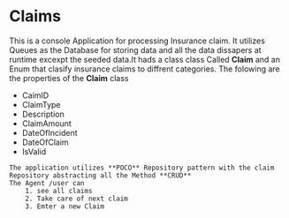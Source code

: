 # Claims

This is a console Application for processing  Insurance claim. It utilizes Queues as the Database for storing data
and all the data dissapers at runtime excexpt the seeded data.It hads a class class Called **Claim** and an Enum that 
clasify insurance claims to diffrent categories.
The folowing are the properties of the **Claim** class


- CaimID
-  ClaimType
-  Description
- ClaimAmount
- DateOfIncident
- DateOfClaim
- IsValid

```
The application utilizes **POCO** Repository pattern with the claim Repository abstracting all the Method **CRUD**
The Agent /user can 
    1. see all claims
    2. Take care of next claim 
    3. Emter a new Claim
```
